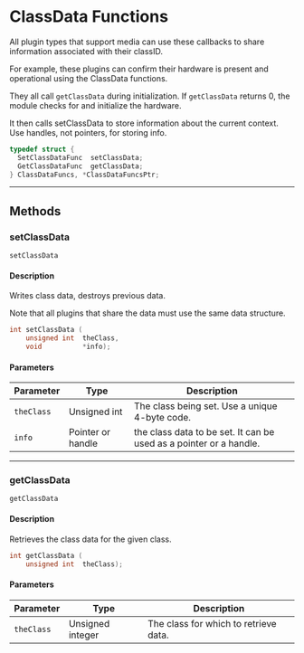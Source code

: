 # ClassData Functions

All plugin types that support media can use these callbacks to share information associated with their classID.

For example, these plugins can confirm their hardware is present and operational using the ClassData functions.

They all call `getClassData` during initialization. If `getClassData` returns 0, the module checks for and initialize the hardware.

It then calls setClassData to store information about the current context. Use handles, not pointers, for storing info.

```c++
typedef struct {
  SetClassDataFunc  setClassData;
  GetClassDataFunc  getClassData;
} ClassDataFuncs, *ClassDataFuncsPtr;
```

---

## Methods

### setClassData

`setClassData`

#### Description

Writes class data, destroys previous data.

Note that all plugins that share the data must use the same data structure.

```cpp
int setClassData (
    unsigned int  theClass,
    void          *info);
```

#### Parameters

| Parameter  |       Type        |                            Description                             |
| ---------- | ----------------- | ------------------------------------------------------------------ |
| `theClass` | Unsigned int      | The class being set. Use a unique 4-byte code.                     |
| `info`     | Pointer or handle | the class data to be set. It can be used as a pointer or a handle. |

---

### getClassData

`getClassData`

#### Description

Retrieves the class data for the given class.

```cpp
int getClassData (
    unsigned int  theClass);
```

#### Parameters

| Parameter  |       Type       |              Description              |
| ---------- | ---------------- | ------------------------------------- |
| `theClass` | Unsigned integer | The class for which to retrieve data. |
